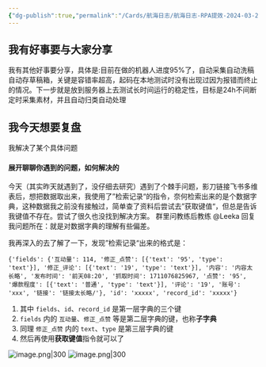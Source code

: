 ```yaml
---
{"dg-publish":true,"permalink":"/Cards/航海日志/航海日志-RPA提效-2024-03-22/","tags":["生财有术","航海日志","RPA提效"],"noteIcon":3,"created":"2024-04-10","updated":"2024-04-10"}
---
```


## 我有好事要与大家分享
我有其他好事要分享，具体是:目前在做的机器人进度95%了，自动采集自动洗稿自动存草稿箱，关键是容错率超高，起码在本地测试时没有出现过因为报错而终止的情况。下一步就是放到服务器上去测试长时间运行的稳定性，目标是24h不间断定时采集素材，并且自动归类自动处理

## 我今天想要复盘 
我解决了某个具体问题

#### 展开聊聊你遇到的问题，如何解决的
今天（其实昨天就遇到了，没仔细去研究）遇到了个棘手问题，影刀链接飞书多维表后，想把数据取出来，我使用了”检索记录“的指令，奈何检索出来的是个数据字典，这种数据我之前没有接触过，简单查了资料后尝试去”获取键值“，但总是告诉我键值不存在。尝试了很久也没找到解决方案。 群里问教练后教练 @Leeka 回复我问题所在：就是对数据字典的理解有些偏差。 

我再深入的去了解了一下，发现”检索记录“出来的格式是：
```
{'fields': {'互动量': 114, '修正_点赞': [{'text': '95', 'type': 'text'}], '修正_评论': [{'text': '19', 'type': 'text'}], '内容': '内容太长略', '发布时间': '前天08:20', '抓取时间': 1711076825967, '点赞': '95', '爆款程度': [{'text': '普通', 'type': 'text'}], '评论': '19', '账号': 'xxx', '链接': '链接太长略/'}, 'id': 'xxxxx', 'record_id': 'xxxxx'}
```
1. 其中 `fields`、`id`、`record_id` 是第一层字典的三个键 
2. `fields` 内的 `互动量`、`修正_点赞` 等是第二层字典的键，也称**子字典** 
3. 同理 `修正_点赞` 内的 `text`、`type` 是第三层字典的键 
4. 然后再使用**获取键值**指令就可以了

![image.png|300](http://img.xlg.life/images/202404101231590.png)
![image.png|300](http://img.xlg.life/images/202404101231257.png)